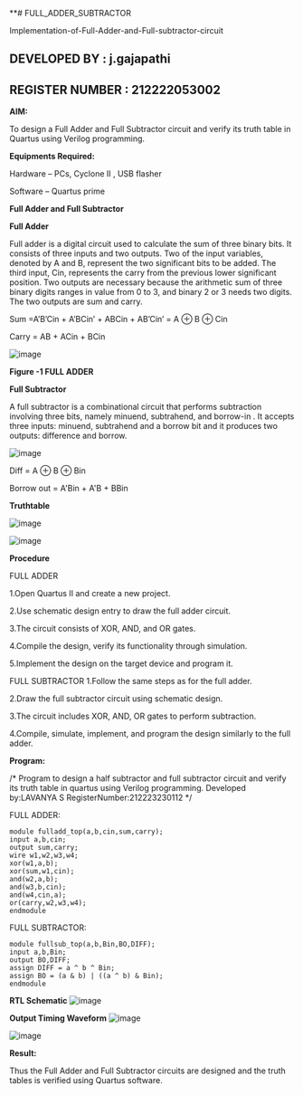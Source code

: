 

**# FULL_ADDER_SUBTRACTOR

Implementation-of-Full-Adder-and-Full-subtractor-circuit
## DEVELOPED BY : j.gajapathi
## REGISTER NUMBER : 212222053002
**AIM:**

To design a Full Adder and Full Subtractor circuit and verify its truth table in Quartus using Verilog programming.

**Equipments Required:**

Hardware – PCs, Cyclone II , USB flasher

Software – Quartus prime

**Full Adder and Full Subtractor**

**Full Adder**

Full adder is a digital circuit used to calculate the sum of three binary bits. It consists of three inputs and two outputs. Two of the input variables, denoted by A and B, represent the two significant bits to be added. The third input, Cin, represents the carry from the previous lower significant position. Two outputs are necessary because the arithmetic sum of three binary digits ranges in value from 0 to 3, and binary 2 or 3 needs two digits. The two outputs are sum and carry.

Sum =A’B’Cin + A’BCin’ + ABCin + AB’Cin’ = A ⊕ B ⊕ Cin 

Carry = AB + ACin + BCin

![image](https://github.com/naavaneetha/FULL_ADDER_SUBTRACTOR/assets/154305477/0f30ba51-5ffb-4198-845f-18e054f675e7)

**Figure -1 FULL ADDER**

**Full Subtractor**

A full subtractor is a combinational circuit that performs subtraction involving three bits, namely minuend, subtrahend, and borrow-in . It accepts three inputs: minuend, subtrahend and a borrow bit and it produces two outputs: difference and borrow.

![image](https://github.com/23004513/FULL_ADDER_SUBTRACTOR/assets/138973069/caa9505a-9c43-4580-8367-6f51a29c3ae8)


Diff = A ⊕ B ⊕ Bin 

Borrow out = A'Bin + A'B + BBin

**Truthtable**

![image](https://github.com/23004513/FULL_ADDER_SUBTRACTOR/assets/138973069/73fd7b9e-ba95-4d5d-a22c-57d26c2b98eb)


![image](https://github.com/23004513/FULL_ADDER_SUBTRACTOR/assets/138973069/2d6d58dc-2b3a-40dc-a3b9-6fabb513cfed)



**Procedure**

FULL ADDER

1.Open Quartus II and create a new project.

2.Use schematic design entry to draw the full adder circuit.

3.The circuit consists of XOR, AND, and OR gates.

4.Compile the design, verify its functionality through simulation.

5.Implement the design on the target device and program it.

FULL SUBTRACTOR
1.Follow the same steps as for the full adder.

2.Draw the full subtractor circuit using schematic design.

3.The circuit includes XOR, AND, OR gates to perform subtraction.

4.Compile, simulate, implement, and program the design similarly to the full adder.

**Program:**

/* Program to design a half subtractor and full subtractor circuit and verify its truth table in quartus using Verilog programming. Developed by:LAVANYA S RegisterNumber:212223230112
*/

FULL ADDER:
```
module fulladd_top(a,b,cin,sum,carry);
input a,b,cin;
output sum,carry;
wire w1,w2,w3,w4;       
xor(w1,a,b);
xor(sum,w1,cin);        
and(w2,a,b);
and(w3,b,cin);
and(w4,cin,a);
or(carry,w2,w3,w4);
endmodule
```
FULL SUBTRACTOR:
```
module fullsub_top(a,b,Bin,BO,DIFF);
input a,b,Bin;
output BO,DIFF;
assign DIFF = a ^ b ^ Bin;
assign BO = (a & b) | ((a ^ b) & Bin);
endmodule
```
**RTL Schematic**
![image](https://github.com/23004513/FULL_ADDER_SUBTRACTOR/assets/138973069/df6f1b5c-0e1a-4308-8d3c-21f42c5a5ab7)

**Output Timing Waveform**
![image](https://github.com/23004513/FULL_ADDER_SUBTRACTOR/assets/138973069/eeb7b493-6373-443d-a955-a849c4117242)

![image](https://github.com/23004513/FULL_ADDER_SUBTRACTOR/assets/138973069/b6a8bf48-6f36-40ea-a0a5-bc9e71cea5db)


**Result:**

Thus the Full Adder and Full Subtractor circuits are designed and the truth tables is verified using Quartus software.



